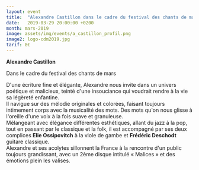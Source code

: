 ```yaml
---
layout: event
title:  "Alexandre Castillon dans le cadre du festival des chants de mars"
date:   2019-03-29 20:00:00 +0200
month: mars-2019
image: assets/img/events/a_castillon_profil.png
image2: logo-cdm2019.jpg
tarif: 8€
---
```


**Alexandre Castillon** 

Dans le cadre du festival des chants de mars  

D'une écriture fine et élégante, Alexandre nous invite dans un univers poétique et malicieux, teinté d'une insouciance qui voudrait rendre à la vie sa légèreté enfantine.  
Il navigue sur des mélodie originales et colorées, faisant toujours intimement corps avec la musicalité des mots. Des mots qu'on nous glisse à l'oreille d'une voix à la fois suave et granuleuse.  
Mélangeant avec élégance différentes esthétiques, allant du jazz à la pop, tout en passant par le classique et la folk, il est accompagné par ses deux complices **Elie Ossipovitch** à la viole de gambe et **Frédéric Deschodt** guitare classique.  
Alexandre et ses acolytes sillonnent la France à la rencontre d'un public toujours grandissant, avec un 2ème disque intitulé « Malices » et des émotions plein les valises.
